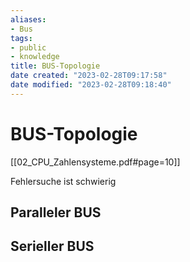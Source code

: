 ```yaml
---
aliases: 
- Bus
tags: 
- public
- knowledge
title: BUS-Topologie
date created: "2023-02-28T09:17:58"
date modified: "2023-02-28T09:18:40"
---
```


# BUS-Topologie

[[02_CPU_Zahlensysteme.pdf#page=10]]

Fehlersuche ist schwierig

## Paralleler BUS

## Serieller BUS
